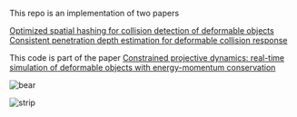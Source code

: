 This repo is an implementation of two papers

 [Optimized spatial hashing for collision detection of deformable objects](https://matthias-research.github.io/pages/publications/tetraederCollision.pdf)
 [Consistent penetration depth estimation for deformable collision response](https://cg.informatik.uni-freiburg.de/publications/2004_VMV_penetrationDepth.pdf)

 This code is part of the paper [Constrained projective dynamics: real-time simulation of deformable objects with energy-momentum conservation](https://dl.acm.org/doi/abs/10.1145/3450626.3459878?casa_token=gdWYjIfObI0AAAAA:N5L_CBJZei-5VG6OGEeh96Q_9ffWpICrTaOyqKjy5xJ1oa_JUAehzXsUcr8OKf_HeTUbu-cGV4oJ8LM)


 ![bear](https://github.com/LEE-JAE-HYUN179/Spatial-hasing/assets/46246202/181e23c2-02c2-4e64-ae03-5038c006fd46)

 ![strip](https://github.com/LEE-JAE-HYUN179/Spatial-hasing/assets/46246202/1eaa266c-4185-450f-9f64-f689ac832340)
